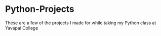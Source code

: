 # Python-Projects
These are a few of the projects I made for while taking my Python class at Yavapai College
